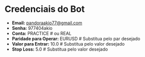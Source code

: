 # Credenciais do Bot

- **Email:** pandoraakio77@gmail.com
- **Senha:** 977404akio
- **Conta:** PRACTICE  # ou REAL
- **Paridade para Operar:** EURUSD  # Substitua pelo par desejado
- **Valor para Entrar:** 10.0  # Substitua pelo valor desejado
- **Stop Loss:** 5.0  # Substitua pelo valor desejado
